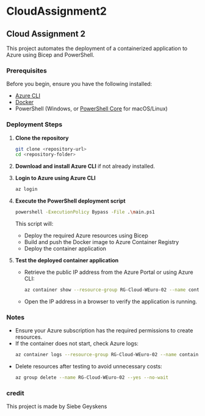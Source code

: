 # CloudAssignment2

## Cloud Assignment 2

This project automates the deployment of a containerized application to Azure using Bicep and PowerShell.

### Prerequisites
Before you begin, ensure you have the following installed:
- [Azure CLI](https://learn.microsoft.com/en-us/cli/azure/install-azure-cli)
- [Docker](https://www.docker.com/get-started)
- PowerShell (Windows, or [PowerShell Core](https://github.com/PowerShell/PowerShell) for macOS/Linux)

### Deployment Steps

1. **Clone the repository**
   ```sh
   git clone <repository-url>
   cd <repository-folder>
   ```

2. **Download and install Azure CLI** if not already installed.

3. **Login to Azure using Azure CLI**
   ```sh
   az login
   ```

4. **Execute the PowerShell deployment script**
   ```sh
   powershell -ExecutionPolicy Bypass -File .\main.ps1
   ```
   This script will:
   - Deploy the required Azure resources using Bicep
   - Build and push the Docker image to Azure Container Registry
   - Deploy the container application

5. **Test the deployed container application**
   - Retrieve the public IP address from the Azure Portal or using Azure CLI:
     ```sh
     az container show --resource-group RG-Cloud-WEuro-02 --name containerGroup --query ipAddress.ip --output tsv
     ```
   - Open the IP address in a browser to verify the application is running.

### Notes
- Ensure your Azure subscription has the required permissions to create resources.
- If the container does not start, check Azure logs:
  ```sh
  az container logs --resource-group RG-Cloud-WEuro-02 --name containerGroup
  ```
- Delete resources after testing to avoid unnecessary costs:
  ```sh
  az group delete --name RG-Cloud-WEuro-02 --yes --no-wait
  ```

### credit
This project is made by Siebe Geyskens
